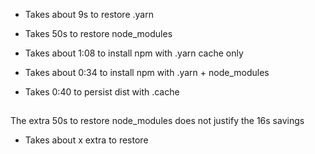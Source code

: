 - Takes about 9s to restore .yarn
- Takes 50s to restore node_modules

- Takes about 1:08 to install npm with .yarn cache only
- Takes about 0:34 to install npm with .yarn + node_modules
- Takes 0:40 to persist dist with .cache

##

The extra 50s to restore node_modules does not justify the 16s savings

- Takes about x extra to restore
